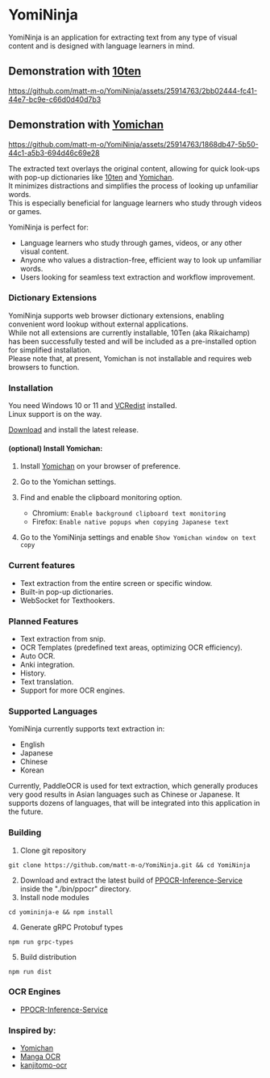 # YomiNinja

YomiNinja is an application for extracting text from any type of visual content and is designed with language learners in mind.


## Demonstration with [10ten](https://github.com/birchill/10ten-ja-reader)

https://github.com/matt-m-o/YomiNinja/assets/25914763/2bb02444-fc41-44e7-bc9e-c66d0d40d7b3

## Demonstration with [Yomichan](https://github.com/FooSoft/yomichan)

https://github.com/matt-m-o/YomiNinja/assets/25914763/1868db47-5b50-44c1-a5b3-694d46c69e28


The extracted text overlays the original content, allowing for quick look-ups with pop-up dictionaries like [10ten](https://github.com/birchill/10ten-ja-reader) and [Yomichan](https://github.com/FooSoft/yomichan). <br>
It minimizes distractions and simplifies the process of looking up unfamiliar words. <br>
This is especially beneficial for language learners who study through videos or games.  


YomiNinja is perfect for:

- Language learners who study through games, videos, or any other visual content.
- Anyone who values a distraction-free, efficient way to look up unfamiliar words.
- Users looking for seamless text extraction and workflow improvement.

### Dictionary Extensions
YomiNinja supports web browser dictionary extensions, enabling convenient word lookup without external applications. <br>
While not all extensions are currently installable, 10Ten (aka Rikaichamp) has been successfully tested and will be included as a pre-installed option for simplified installation. <br>
Please note that, at present, Yomichan is not installable and requires web browsers to function.

### Installation

You need Windows 10 or 11 and [VCRedist](https://www.techpowerup.com/download/visual-c-redistributable-runtime-package-all-in-one/) installed. <br>
Linux support is on the way.

[Download](https://github.com/matt-m-o/YomiNinja/releases) and install the latest release. <br>

#### (optional) Install Yomichan:
1. Install [Yomichan](https://foosoft.net/projects/yomichan/) on your browser of preference.
2. Go to the Yomichan settings.
3. Find and enable the clipboard monitoring option.

   - Chromium: `Enable background clipboard text monitoring`
   - Firefox: `Enable native popups when copying Japanese text`
4. Go to the YomiNinja settings and enable ```Show Yomichan window on text copy```


### Current features

- Text extraction from the entire screen or specific window.
- Built-in pop-up dictionaries.
- WebSocket for Texthookers.


### Planned Features

- Text extraction from snip.
- OCR Templates (predefined text areas, optimizing OCR efficiency).
- Auto OCR.
- Anki integration.
- History.
- Text translation.
- Support for more OCR engines.


### Supported Languages

YomiNinja currently supports text extraction in:

- English
- Japanese
- Chinese
- Korean

Currently, PaddleOCR is used for text extraction, which generally produces very good results in Asian languages such as Chinese or Japanese.
It supports dozens of languages, that will be integrated into this application in the future. <br>

### Building
1. Clone git repository
```commandline
git clone https://github.com/matt-m-o/YomiNinja.git && cd YomiNinja
```
2. Download and extract the latest build of [PPOCR-Inference-Service](https://github.com/matt-m-o/PPOCR-Inference-Service) inside the "./bin/ppocr" directory.
3. Install node modules
```commandline
cd yomininja-e && npm install
```
4. Generate gRPC Protobuf types
```commandline
npm run grpc-types
```
5. Build distribution
```commandline
npm run dist
```
   
### OCR Engines

- [PPOCR-Inference-Service](https://github.com/matt-m-o/PPOCR-Inference-Service)

### Inspired by:
- [Yomichan](https://github.com/FooSoft/yomichan)
- [Manga OCR](https://github.com/kha-white/manga-ocr)
- [kanjitomo-ocr](https://github.com/sakarika/kanjitomo-ocr)
